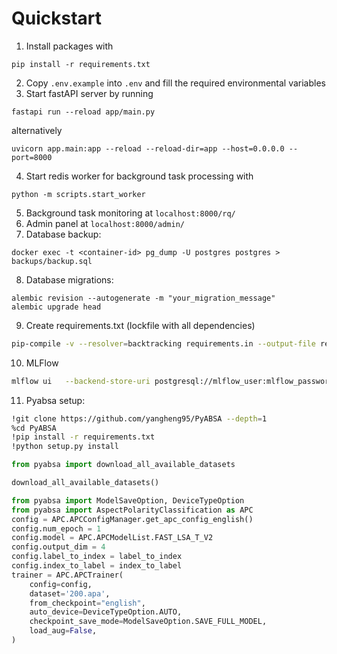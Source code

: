 # Quickstart
1. Install packages with
```
pip install -r requirements.txt
```
2. Copy `.env.example` into `.env` and fill the required environmental variables
3. Start fastAPI server by running
```
fastapi run --reload app/main.py
```
alternatively
```
uvicorn app.main:app --reload --reload-dir=app --host=0.0.0.0 --port=8000
```

4. Start redis worker for background task processing with
```
python -m scripts.start_worker

```
5. Background task monitoring at `localhost:8000/rq/`
6. Admin panel at `localhost:8000/admin/`
7. Database backup:
```
docker exec -t <container-id> pg_dump -U postgres postgres > backups/backup.sql

```
8. Database migrations:
```
alembic revision --autogenerate -m "your_migration_message"
alembic upgrade head
```
9. Create requirements.txt (lockfile with all dependencies)
```bash
pip-compile -v --resolver=backtracking requirements.in --output-file requirements.txt
```
10. MLFlow
```bash
mlflow ui   --backend-store-uri postgresql://mlflow_user:mlflow_password@localhost:5432/mlflow_db   --default-artifact-root ./mlruns
```

11. Pyabsa setup:
```bash
!git clone https://github.com/yangheng95/PyABSA --depth=1
%cd PyABSA
!pip install -r requirements.txt
!python setup.py install
```

```python
from pyabsa import download_all_available_datasets

download_all_available_datasets()

from pyabsa import ModelSaveOption, DeviceTypeOption
from pyabsa import AspectPolarityClassification as APC
config = APC.APCConfigManager.get_apc_config_english()
config.num_epoch = 1
config.model = APC.APCModelList.FAST_LSA_T_V2
config.output_dim = 4
config.label_to_index = label_to_index
config.index_to_label = index_to_label
trainer = APC.APCTrainer(
    config=config,
    dataset='200.apa',
    from_checkpoint="english",
    auto_device=DeviceTypeOption.AUTO,
    checkpoint_save_mode=ModelSaveOption.SAVE_FULL_MODEL,
    load_aug=False,
)
```